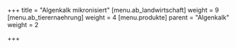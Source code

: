 +++
title = "Algenkalk mikronisiert"
[menu.ab_landwirtschaft]
weight = 9
[menu.ab_tierernaehrung]
weight = 4
[menu.produkte]
parent = "Algenkalk"
weight = 2

+++
